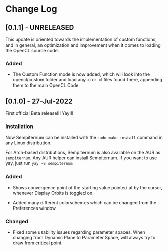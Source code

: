 # Change Log

## [0.1.1] - UNRELEASED

This update is oriented towards the implementation of custom functions, and in general, an optimization and improvement when it comes to loading the OpenCL source code.

### Added

* The Custom Function mode is now added, which will look into the opencl/custom folder and load any .c or .cl files found there, appending them to the main OpenCL Code.



## [0.1.0] - 27-Jul-2022

First official Beta release!!! Yay!!!

### Installation

Now Sempiternum can be installed with the ```sudo make install``` command in any Linux distribution.

For Arch-based distributions, Sempiternum is also available on the AUR as ```sempiternum```. Any AUR helper can install Sempiternum. If you want to use yay, just run ```yay -S sempiternum```

### Added

* Shows convergence point of the starting value pointed at by the cursor, whenever Display Orbits is toggled on.

* Added many different colorschemes which can be changed from the Preferences window.

### Changed

* Fixed some usability issues regarding parameter spaces. When changing from Dynamic Plane to Parameter Space, will always try to draw from critical point.
